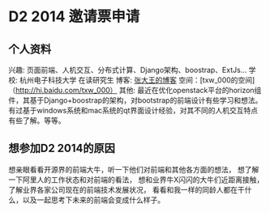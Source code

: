 # D2 2014 邀请票申请

## 个人资料

兴趣: 页面前端、人机交互、分布式计算、Django架构、boostrap、ExtJs...
学校: 杭州电子科技大学 在读研究生
博客: [张大王的博客](http://blog.csdn.net/u010685850)
空间：[txw_000的空间]（http://hi.baidu.com/txw_000）
其他: 最近在优化openstack平台的horizon组件，其基于Django+boostrap的架构，对bootstrap的前端设计有些学习和想法。有过基于windows系统和mac系统的qt界面设计经验，对其不同的人机交互特点有些了解。等等。

## 想参加D2 2014的原因

想亲眼看看开源界的前端大牛，听一下他们对前端和其他各方面的想法，
想了解一下阿里人的工作状态和对前端的看法，
想和业界牛X闪闪的大牛们近距离接触，了解业界各家公司现在的前端技术发展状况，
看看和我一样的同龄人都在干什么，以及一起思考下未来的前端会变成什么样子。
